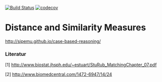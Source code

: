 [![Build Status](https://travis-ci.org/sipemu/similarity.svg?branch=master)](https://travis-ci.org/sipemu/similarity)
[![codecov](https://codecov.io/gh/sipemu/similarity/branch/master/graph/badge.svg)](https://codecov.io/gh/sipemu/similarity)

# Distance and Similarity Measures

http://sipemu.github.io/case-based-reasoning/

### Literatur

[1] http://www.biostat.jhsph.edu/~estuart/StuRub_MatchingChapter_07.pdf

[2] http://www.biomedcentral.com/1472-6947/14/24

